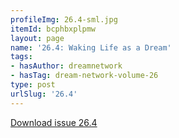 ```yaml
---
profileImg: 26.4-sml.jpg
itemId: bcphbxplpmw
layout: page
name: '26.4: Waking Life as a Dream'
tags:
- hasAuthor: dreamnetwork
- hasTag: dream-network-volume-26
type: post
urlSlug: '26.4'
---
```

<a href="../files/pdfs/Volume_26/26.4_waking_life_as_dream.pdf" download="">Download issue 26.4</a>